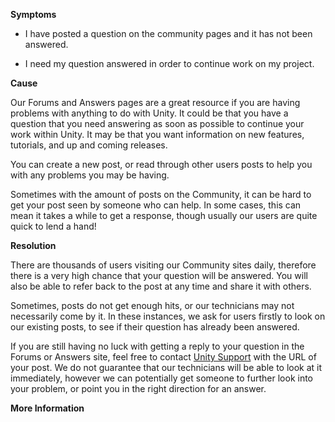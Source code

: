 

**Symptoms**


- I have posted a question on the community pages and it has not been answered.


- I need my question answered in order to continue work on my project.



**Cause**



Our Forums and Answers pages are a great resource if you are having problems with anything to do with Unity. It could be that you have a question that you need answering as soon as possible to continue your work within Unity. It may be that you want information on new features, tutorials, and up and coming releases.



You can create a new post, or read through other users posts to help you with any problems you may be having.



Sometimes with the amount of posts on the Community, it can be hard to get your post seen by someone who can help. In some cases, this can mean it takes a while to get a response, though usually our users are quite quick to lend a hand!



**Resolution**



There are thousands of users visiting our Community sites daily, therefore there is a very high chance that your question will be answered. You will also be able to refer back to the post at any time and share it with others.



Sometimes, posts do not get enough hits, or our technicians may not necessarily come by it. In these instances, we ask for users firstly to look on our existing posts, to see if their question has already been answered.



If you are still having no luck with getting a reply to your question in the Forums or Answers site, feel free to contact [Unity Support](/hc/en-us/requests/new) with the URL of your post. We do not guarantee that our technicians will be able to look at it immediately, however we can potentially get someone to further look into your problem, or point you in the right direction for an answer.



**More Information**





